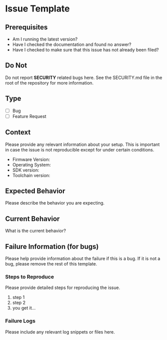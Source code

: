 # Issue Template

## Prerequisites

- Am I running the latest version?
- Have I checked the documentation and found no answer?
- Have I checked to make sure that this issue has not already been filed?

## Do Not

Do not report **SECURITY** related bugs here. See the SECURITY.md file in the root of the repository for more information.

## Type

- [ ] Bug
- [ ] Feature Request

## Context

Please provide any relevant information about your setup. This is important in case the issue is not reproducible except for under certain conditions.

* Firmware Version:
* Operating System:
* SDK version:
* Toolchain version:

## Expected Behavior

Please describe the behavior you are expecting.

## Current Behavior

What is the current behavior?

## Failure Information (for bugs)

Please help provide information about the failure if this is a bug. If it is not a bug, please remove the rest of this template.

### Steps to Reproduce

Please provide detailed steps for reproducing the issue.

1. step 1
2. step 2
3. you get it...

### Failure Logs

Please include any relevant log snippets or files here.
